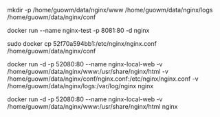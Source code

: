 
mkdir -p /home/guowm/data/nginx/www /home/guowm/data/nginx/logs /home/guowm/data/nginx/conf

docker run --name nginx-test -p 8081:80 -d nginx

sudo docker cp 52f70a594bb1:/etc/nginx/nginx.conf /home/guowm/data/nginx/conf



docker run -d -p 52080:80 --name nginx-local-web -v /home/guowm/data/nginx/www:/usr/share/nginx/html -v /home/guowm/data/nginx/conf/nginx.conf:/etc/nginx/nginx.conf -v /home/guowm/data/nginx/logs:/var/log/nginx nginx



docker run -d -p 52080:80 --name nginx-local-web -v /home/guowm/data/nginx/www:/usr/share/nginx/html nginx